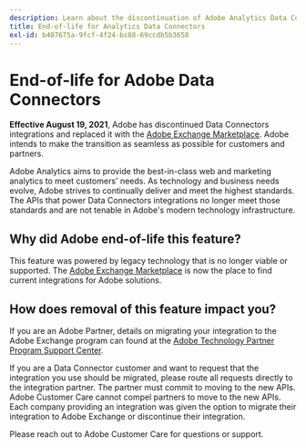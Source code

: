 ```yaml
---
description: Learn about the discontinuation of Adobe Analytics Data Connectors.
title: End-of-life for Analytics Data Connectors
exl-id: b407675a-9fcf-4f24-bc88-69ccdb5b3658
---
```

# End-of-life for Adobe Data Connectors

**Effective August 19, 2021**, Adobe has discontinued Data Connectors integrations and replaced it with the [Adobe Exchange Marketplace](https://exchange.adobe.com/experiencecloud.analytics.html#product). Adobe intends to make the transition as seamless as possible for customers and partners.

Adobe Analytics aims to provide the best-in-class web and marketing analytics to meet customers' needs. As technology and business needs evolve, Adobe strives to continually deliver and meet the highest standards. The APIs that power Data Connectors integrations no longer meet those standards and are not tenable in Adobe's modern technology infrastructure.

## Why did Adobe end-of-life this feature?

This feature was powered by legacy technology that is no longer viable or supported. The [Adobe Exchange Marketplace](https://exchange.adobe.com/experiencecloud.analytics.html#product) is now the place to find current integrations for Adobe solutions.

## How does removal of this feature impact you?

If you are an Adobe Partner, details on migrating your integration to the Adobe Exchange program can found at the [Adobe Technology Partner Program Support Center](https://adobeexchangeec.zendesk.com/hc/en-us/articles/360003867071-Adobe-Analytics-Integration-Tools).  

If you are a Data Connector customer and want to request that the integration you use should be migrated, please route all requests directly to the integration partner. The partner must commit to moving to the new APIs. Adobe Customer Care cannot compel partners to move to the new APIs. Each company providing an integration was given the option to migrate their integration to Adobe Exchange or discontinue their integration.

Please reach out to Adobe Customer Care for questions or support.
